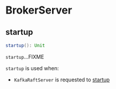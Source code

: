 # BrokerServer

## <span id="startup"> startup

```scala
startup(): Unit
```

`startup`...FIXME

`startup` is used when:

* `KafkaRaftServer` is requested to [startup](KafkaRaftServer.md#startup)

